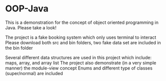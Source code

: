 # OOP-Java
This is a demonstration for the concept of object oriented programming in Java. Please take a look!

The project is a fake booking system which only uses terminal to interact
Please download both src and bin folders, two fake data set are included in the bin folder

Several different data structures are used in this project which include: maps, array, and array list
The project also demonstrate (in a very simple manner) the module-view concept
Enums and different type of classes (super/normal) are included

